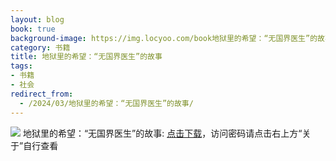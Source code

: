 ```yaml
---
layout: blog
book: true
background-image: https://img.locyoo.com/book地狱里的希望：“无国界医生”的故事.jpg
category: 书籍
title: 地狱里的希望：“无国界医生”的故事
tags:
- 书籍
- 社会
redirect_from:
  - /2024/03/地狱里的希望：“无国界医生”的故事/
---
```

![](https://img.locyoo.com/book地狱里的希望：“无国界医生”的故事.jpg)
地狱里的希望：“无国界医生”的故事: <a name = "ref1" href="https://url18.ctfile.com/f/50983618-1055432929-f38cb0?p=3619">点击下载</a>，访问密码请点击右上方“关于”自行查看